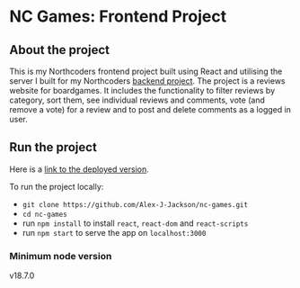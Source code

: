 # NC Games: Frontend Project

## About the project

This is my Northcoders frontend project built using React and utilising the server I built for my Northcoders [backend project](https://github.com/Alex-J-Jackson/backend-project-nc-games). The project is a reviews website for boardgames. It includes the functionality to filter reviews by category, sort them, see individual reviews and comments, vote (and remove a vote) for a review and to post and delete comments as a logged in user.

## Run the project

Here is a [link to the deployed version](https://a-jackson-nc-games.netlify.app/).

To run the project locally:

- `git clone https://github.com/Alex-J-Jackson/nc-games.git`
- `cd nc-games`
- run `npm install` to install `react`, `react-dom` and `react-scripts`
- run `npm start` to serve the app on `localhost:3000`

### Minimum node version

v18.7.0
